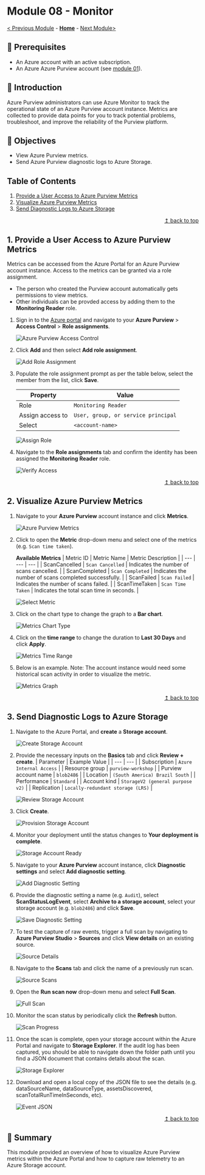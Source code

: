 # Module 08 - Monitor

[< Previous Module](../modules/module07.md) - **[Home](../README.md)** - [Next Module>](../modules/module09.md)

## :thinking: Prerequisites

* An Azure account with an active subscription.
* An Azure Azure Purview account (see [module 01](../modules/module01.md)).

## :loudspeaker: Introduction

Azure Purview administrators can use Azure Monitor to track the operational state of an Azure Purview account instance. Metrics are collected to provide data points for you to track potential problems, troubleshoot, and improve the reliability of the Purview platform.

## :dart: Objectives

* View Azure Purview metrics.
* Send Azure Purview diagnostic logs to Azure Storage.

## Table of Contents

1. [Provide a User Access to Azure Purview Metrics](#1-provide-a-user-access-to-azure-purview-metrics)
2. [Visualize Azure Purview Metrics](#2-visualize-azure-purview-metrics)
3. [Send Diagnostic Logs to Azure Storage](#3-send-diagnostic-logs-to-azure-storage)

<div align="right"><a href="#module-08---monitor">↥ back to top</a></div>

## 1. Provide a User Access to Azure Purview Metrics

Metrics can be accessed from the Azure Portal for an Azure Purview account instance. Access to the metrics can be granted via a role assignment.
* The person who created the Purview account automatically gets permissions to view metrics.
* Other individuals can be provded access by adding them to the **Monitoring Reader** role.

1. Sign in to the [Azure portal](https://portal.azure.com) and navigate to your **Azure Purview** > **Access Control** > **Role assignments**.

    ![Azure Purview Access Control](../images/module08/08.01-purview-access.png)

2. Click **Add** and then select **Add role assignment**.

    ![Add Role Assignment](../images/module08/08.02-access-add.png)

3. Populate the role assignment prompt as per the table below, select the member from the list, click **Save**.

    | Property  | Value |
    | --- | --- |
    | Role | `Monitoring Reader` |
    | Assign access to | `User, group, or service principal` |
    | Select | `<account-name>` |

    ![Assign Role](../images/module08/08.03-access-assign.png)

4. Navigate to the **Role assignments** tab and confirm the identity has been assigned the **Monitoring Reader** role.

    ![Verify Access](../images/module08/08.04-access-verify.png)

<div align="right"><a href="#module-08---monitor">↥ back to top</a></div>

## 2. Visualize Azure Purview Metrics

1. Navigate to your **Azure Purview** account instance and click **Metrics**.

    ![Azure Purview Metrics](../images/module08/08.05-purview-metrics.png)

2. Click to open the **Metric** drop-down menu and select one of the metrics (e.g. `Scan time taken`).

    **Available Metrics**
    | Metric ID  | Metric Name | Metric Description |
    | --- | --- | --- |
    | ScanCancelled | `Scan Cancelled` | Indicates the number of scans cancelled. |
    | ScanCompleted | `Scan Completed` | Indicates the number of scans completed successfully. |
    | ScanFailed | `Scan Failed` | Indicates the number of scans failed. |
    | ScanTimeTaken | `Scan Time Taken` | Indicates the total scan time in seconds. |

    ![Select Metric](../images/module08/08.06-metrics-select.png)

3. Click on the chart type to change the graph to a **Bar chart**.

    ![Metrics Chart Type](../images/module08/08.07-metrics-chart.png)

4. Click on the **time range** to change the duration to **Last 30 Days** and click **Apply**.

    ![Metrics Time Range](../images/module08/08.08-metrics-range.png)

5. Below is an example. Note: The account instance would need some historical scan activity in order to visualize the metric. 

    ![Metrics Graph](../images/module08/08.09-metrics-graph.png)

<div align="right"><a href="#module-08---monitor">↥ back to top</a></div>

## 3. Send Diagnostic Logs to Azure Storage

1. Navigate to the Azure Portal, and **create** a **Storage account**.

    ![Create Storage Account](../images/module08/08.10-storage-create.png)

2. Provide the necessary inputs on the **Basics** tab and click **Review + create**.
    | Parameter  | Example Value |
    | --- | --- |
    | Subscription | `Azure Internal Access` |
    | Resource group | `purview-workshop` |
    | Purview account name | `blob2486` |
    | Location | `(South America) Brazil South` |
    | Performance | `Standard` |
    | Account kind | `StorageV2 (general purpose v2)` |
    | Replication | `Locally-redundant storage (LRS)` |

    ![Review Storage Account](../images/module08/08.11-storage-review.png)

3. Click **Create**.

    ![Provision Storage Account](../images/module08/08.12-storage-provision.png)

4. Monitor your deployment until the status changes to **Your deployment is complete**.

    ![Storage Account Ready](../images/module08/08.13-storage-complete.png)

5. Navigate to your **Azure Purview** account instance, click **Diagnostic settings** and select **Add diagnostic setting**.

    ![Add Diagnostic Setting](../images/module08/08.14-diagnostic-add.png)

6. Provide the diagnostic setting a name (e.g. `Audit`), select **ScanStatusLogEvent**, select **Archive to a storage account**, select your storage account (e.g. `blob2486`) and click **Save**.

    ![Save Diagnostic Setting](../images/module08/08.15-diagnostic-save.png)

7. To test the capture of raw events, trigger a full scan by navigating to **Azure Purview Studio** > **Sources** and click **View details** on an existing source.

    ![Source Details](../images/module08/08.16-sources-details.png)

8. Navigate to the **Scans** tab and click the name of a previously run scan.

    ![Source Scans](../images/module08/08.17-sources-scans.png)

9. Open the **Run scan now** drop-down menu and select **Full Scan**.

    ![Full Scan](../images/module08/08.18-scan-full.png)

10. Monitor the scan status by periodically click the **Refresh** button.

    ![Scan Progress](../images/module08/08.19-scan-progress.png)

11. Once the scan is complete, open your storage account within the Azure Portal and navigate to **Storage Explorer**. If the audit log has been captured, you should be able to navigate down the folder path until you find a JSON document that contains details about the scan.

    ![Storage Explorer](../images/module08/08.20-storage-explorer.png)

12. Download and open a local copy of the JSON file to see the details (e.g. dataSourceName, dataSourceType, assetsDiscovered, scanTotalRunTimeInSeconds, etc).

    ![Event JSON](../images/module08/08.21-event-json.png)

<div align="right"><a href="#module-08---monitor">↥ back to top</a></div>

## :tada: Summary

This module provided an overview of how to visualize Azure Purview metrics within the Azure Portal and how to capture raw telemetry to an Azure Storage account.

